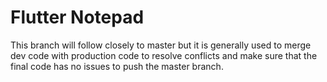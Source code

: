 # Flutter Notepad

This branch will follow closely to master but it is generally used to merge dev code with production code to resolve conflicts and make sure that the final code has no issues to push the master branch.
